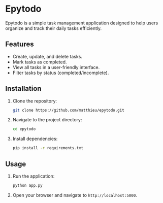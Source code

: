 # Epytodo

Epytodo is a simple task management application designed to help users organize and track their daily tasks efficiently.

## Features

- Create, update, and delete tasks.
- Mark tasks as completed.
- View all tasks in a user-friendly interface.
- Filter tasks by status (completed/incomplete).

## Installation

1. Clone the repository:
    ```bash
    git clone https://github.com/matthieu/epytodo.git
    ```
2. Navigate to the project directory:
    ```bash
    cd epytodo
    ```
3. Install dependencies:
    ```bash
    pip install -r requirements.txt
    ```

## Usage

1. Run the application:
    ```bash
    python app.py
    ```
2. Open your browser and navigate to `http://localhost:5000`.
